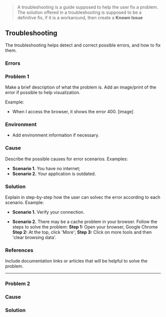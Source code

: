> A troubleshooting is a guide supposed to help the user fix a problem. The solution offered in a troubleshooting is supposed to be a definitive fix, if it is a workaround, then create a **Known Issue**
## **Troubleshooting**

The troubleshooting helps detect and correct possible errors, and how to fix them.

### **Errors**


### Problem 1
Make a brief description of what the problem is. Add an image/print of the error if possible to help visualization.

Example: 
- When I access the browser, it shows the error 400.
[image]

### **Environment**
- Add environment information if necessary. 

### **Cause**
Describe the possible causes for error scenarios. Examples:

- **Scenario 1.** You have no internet;
- **Scenario 2.** Your application is outdated. 

### **Solution**
Explain in step-by-step how the user can solvec the error according to each scenario. Example:

- **Scenario 1.** Verify your connection. 

- **Scenario 2.** There may be a cache problem in your browser.
Follow the steps to solve the problem:
**Step 1:** Open your browser, Google Chrome
**Step 2:** At the top, click 'More';
**Step 3:** Click on more tools and then 'clear browsing data'.


### **References** 
Include documentation links or articles that will be helpful to solve the problem.

______________________________

### Problem 2
### Cause
### Solution